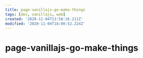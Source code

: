 ```yaml
---
title: page-vanillajs-go-make-things
tags: [dev, vanillajs, web]
created: '2020-11-04T13:58:16.211Z'
modified: '2020-11-04T18:00:52.224Z'
---
```


# page-vanillajs-go-make-things

